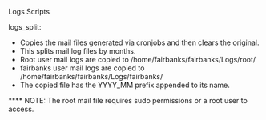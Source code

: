 Logs Scripts

logs_split:
 - Copies the mail files generated via cronjobs and then clears the original.
 - This splits mail log files by months.
 - Root user mail logs are copied to /home/fairbanks/fairbanks/Logs/root/
 - fairbanks user mail logs are copied to /home/fairbanks/fairbanks/Logs/fairbanks/
 - The copied file has the YYYY_MM prefix appended to its name.

 **** NOTE:
    The root mail file requires sudo permissions or a root user to access.
